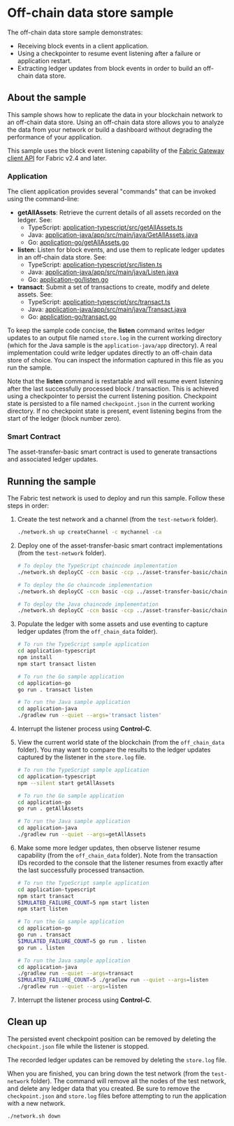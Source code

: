 # Off-chain data store sample

The off-chain data store sample demonstrates:

- Receiving block events in a client application.
- Using a checkpointer to resume event listening after a failure or application restart.
- Extracting ledger updates from block events in order to build an off-chain data store.

## About the sample

This sample shows how to replicate the data in your blockchain network to an off-chain data store. Using an off-chain data store allows you to analyze the data from your network or build a dashboard without degrading the performance of your application.

This sample uses the block event listening capability of the [Fabric Gateway client API](https://hyperledger.github.io/fabric-gateway/) for Fabric v2.4 and later.

### Application

The client application provides several "commands" that can be invoked using the command-line:

- **getAllAssets**: Retrieve the current details of all assets recorded on the ledger. See:
  - TypeScript: [application-typescript/src/getAllAssets.ts](application-typescript/src/getAllAssets.ts)
  - Java: [application-java/app/src/main/java/GetAllAssets.java](application-java/app/src/main/java/GetAllAssets.java)
  - Go: [application-go/getAllAssets.go](application-go/getAllAssets.go)
- **listen**: Listen for block events, and use them to replicate ledger updates in an off-chain data store. See:
  - TypeScript: [application-typescript/src/listen.ts](application-typescript/src/listen.ts)
  - Java: [application-java/app/src/main/java/Listen.java](application-java/app/src/main/java/Listen.java)
  - Go: [application-go/listen.go](application-go/listen.go)
- **transact**: Submit a set of transactions to create, modify and delete assets. See:
  - TypeScript: [application-typescript/src/transact.ts](application-typescript/src/transact.ts)
  - Java: [application-java/app/src/main/java/Transact.java](application-java/app/src/main/java/Transact.java)
  - Go: [application-go/transact.go](application-go/transact.go)

To keep the sample code concise, the **listen** command writes ledger updates to an output file named `store.log` in the current working directory (which for the Java sample is the `application-java/app` directory). A real implementation could write ledger updates directly to an off-chain data store of choice. You can inspect the information captured in this file as you run the sample.

Note that the **listen** command is restartable and will resume event listening after the last successfully processed block / transaction. This is achieved using a checkpointer to persist the current listening position. Checkpoint state is persisted to a file named `checkpoint.json` in the current working directory. If no checkpoint state is present, event listening begins from the start of the ledger (block number zero).

### Smart Contract

The asset-transfer-basic smart contract is used to generate transactions and associated ledger updates.

## Running the sample

The Fabric test network is used to deploy and run this sample. Follow these steps in order:

1. Create the test network and a channel (from the `test-network` folder).

   ```bash
   ./network.sh up createChannel -c mychannel -ca
   ```

1. Deploy one of the asset-transfer-basic smart contract implementations (from the `test-network` folder).

   ```bash
   # To deploy the TypeScript chaincode implementation
   ./network.sh deployCC -ccn basic -ccp ../asset-transfer-basic/chaincode-typescript/ -ccl typescript

   # To deploy the Go chaincode implementation
   ./network.sh deployCC -ccn basic -ccp ../asset-transfer-basic/chaincode-go/ -ccl go

   # To deploy the Java chaincode implementation
   ./network.sh deployCC -ccn basic -ccp ../asset-transfer-basic/chaincode-java/ -ccl java
   ```

1. Populate the ledger with some assets and use eventing to capture ledger updates (from the `off_chain_data` folder).

   ```bash
   # To run the TypeScript sample application
   cd application-typescript
   npm install
   npm start transact listen

   # To run the Go sample application
   cd application-go
   go run . transact listen

   # To run the Java sample application
   cd application-java
   ./gradlew run --quiet --args='transact listen'
   ```

1. Interrupt the listener process using **Control-C**.

1. View the current world state of the blockchain (from the `off_chain_data` folder). You may want to compare the results to the ledger updates captured by the listener in the `store.log` file.

   ```bash
   # To run the TypeScript sample application
   cd application-typescript
   npm --silent start getAllAssets

   # To run the Go sample application
   cd application-go
   go run . getAllAssets

   # To run the Java sample application
   cd application-java
   ./gradlew run --quiet --args=getAllAssets
   ```

1. Make some more ledger updates, then observe listener resume capability (from the `off_chain_data` folder). Note from the transaction IDs recorded to the console that the listener resumes from exactly after the last successfully processed transaction.

   ```bash
   # To run the TypeScript sample application
   cd application-typescript
   npm start transact
   SIMULATED_FAILURE_COUNT=5 npm start listen
   npm start listen

   # To run the Go sample application
   cd application-go
   go run . transact
   SIMULATED_FAILURE_COUNT=5 go run . listen
   go run . listen

   # To run the Java sample application
   cd application-java
   ./gradlew run --quiet --args=transact
   SIMULATED_FAILURE_COUNT=5 ./gradlew run --quiet --args=listen
   ./gradlew run --quiet --args=listen
   ```

1. Interrupt the listener process using **Control-C**.

## Clean up

The persisted event checkpoint position can be removed by deleting the `checkpoint.json` file while the listener is stopped.

The recorded ledger updates can be removed by deleting the `store.log` file.

When you are finished, you can bring down the test network (from the `test-network` folder). The command will remove all the nodes of the test network, and delete any ledger data that you created. Be sure to remove the `checkpoint.json` and `store.log` files before attempting to run the application with a new network.

```
./network.sh down
```
